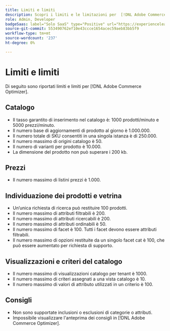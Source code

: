 ```yaml
---
title: Limiti e limiti
description: Scopri i limiti e le limitazioni per  [!DNL Adobe Commerce Optimizer].
role: Admin, Developer
badgeSaas: label="Solo SaaS" type="Positive" url="https://experienceleague.adobe.com/en/docs/commerce/user-guides/product-solutions" tooltip="Applicabile solo ai progetti Adobe Commerce as a Cloud Service e Adobe Commerce Optimizer (infrastruttura SaaS gestita da Adobe)."
source-git-commit: 553490762ef10e43ccce1654acec59aeb83bb5f9
workflow-type: tm+mt
source-wordcount: '237'
ht-degree: 0%

---
```


# Limiti e limiti

Di seguito sono riportati limiti e limiti per [!DNL Adobe Commerce Optimizer].

## Catalogo

- Il tasso garantito di inserimento nel catalogo è: 1000 prodotti/minuto e 5000 prezzi/minuto.
- Il numero base di aggiornamenti di prodotto al giorno è 1.000.000.
- Il numero totale di SKU consentiti in una singola istanza è di 250.000. 
- Il numero massimo di origini catalogo è 50.
- Il numero di varianti per prodotto è 10.000.
- La dimensione del prodotto non può superare i 200 kb.

## Prezzi

- Il numero massimo di listini prezzi è 1.000.

## Individuazione dei prodotti e vetrina

- Un’unica richiesta di ricerca può restituire 100 prodotti.
- Il numero massimo di attributi filtrabili è 200.
- Il numero massimo di attributi ricercabili è 200.
- Il numero massimo di attributi ordinabili è 50.
- Il numero massimo di facet è 100. Tutti i facet devono essere attributi filtrabili.
- Il numero massimo di opzioni restituite da un singolo facet cat è 100, che può essere aumentato per richiesta di supporto.

## Visualizzazioni e criteri del catalogo

- Il numero massimo di visualizzazioni catalogo per tenant è 1000.
- Il numero massimo di criteri assegnati a una vista catalogo è 10.
- Il numero massimo di valori di attributo utilizzati in un criterio è 100. 

## Consigli

- Non sono supportate inclusioni o esclusioni di categorie o attributi.
- Impossibile visualizzare l&#39;anteprima dei consigli in [!DNL Adobe Commerce Optimizer].
